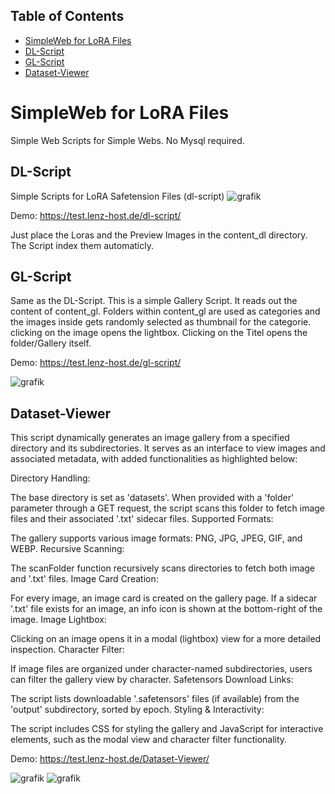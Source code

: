 ## Table of Contents
- [SimpleWeb for LoRA Files](#simpleweb-for-lora-files)
- [DL-Script](#dl-script)
- [GL-Script](#gl-script)
- [Dataset-Viewer](#dataset-viewer)


# SimpleWeb for LoRA Files
Simple Web Scripts for Simple Webs. No Mysql required.

## DL-Script
Simple Scripts for LoRA Safetension Files (dl-script)
![grafik](https://github.com/AsaTyr2018/SimpleWeb/assets/43162495/d46e34c4-4933-466a-8de5-49162b066388)

Demo: https://test.lenz-host.de/dl-script/

Just place the Loras and the Preview Images in the content_dl directory. The Script index them automaticly.

## GL-Script
Same as the DL-Script. This is a simple Gallery Script. It reads out the content of content_gl.
Folders within content_gl are used as categories and the images inside gets randomly selected as thumbnail for the categorie.
clicking on the image opens the lightbox. Clicking on the Titel opens the folder/Gallery itself.

Demo: https://test.lenz-host.de/gl-script/

![grafik](https://github.com/AsaTyr2018/SimpleWeb/assets/43162495/0f4504e4-0285-4317-8a05-f737308eefd9)

## Dataset-Viewer
This script dynamically generates an image gallery from a specified directory and its subdirectories. It serves as an interface to view images and associated metadata, with added functionalities as highlighted below:

Directory Handling:

The base directory is set as 'datasets'.
When provided with a 'folder' parameter through a GET request, the script scans this folder to fetch image files and their associated '.txt' sidecar files.
Supported Formats:

The gallery supports various image formats: PNG, JPG, JPEG, GIF, and WEBP.
Recursive Scanning:

The scanFolder function recursively scans directories to fetch both image and '.txt' files.
Image Card Creation:

For every image, an image card is created on the gallery page. If a sidecar '.txt' file exists for an image, an info icon is shown at the bottom-right of the image.
Image Lightbox:

Clicking on an image opens it in a modal (lightbox) view for a more detailed inspection.
Character Filter:

If image files are organized under character-named subdirectories, users can filter the gallery view by character.
Safetensors Download Links:

The script lists downloadable '.safetensors' files (if available) from the 'output' subdirectory, sorted by epoch.
Styling & Interactivity:

The script includes CSS for styling the gallery and JavaScript for interactive elements, such as the modal view and character filter functionality.

Demo: https://test.lenz-host.de/Dataset-Viewer/

![grafik](https://github.com/AsaTyr2018/SimpleWeb/assets/43162495/92e4944a-bb61-4612-b47a-060abcd2d32a)
![grafik](https://github.com/AsaTyr2018/SimpleWeb/assets/43162495/bdca2218-c625-450e-b7da-1ec20030e50f)

